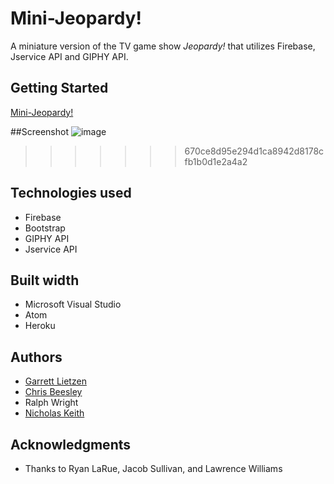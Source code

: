 # Mini-Jeopardy!
A miniature version of the TV game show *Jeopardy!* that utilizes Firebase, Jservice API and GIPHY API.

## Getting Started
[Mini-Jeopardy!](http://mini-jeopardy-app.herokuapp.com/)

##Screenshot
![image](https://user-images.githubusercontent.com/33463643/37324104-896ef4e4-2655-11e8-8898-e185e3047132.png)
>>>>>>> 670ce8d95e294d1ca8942d8178cfb1b0d1e2a4a2

## Technologies used
- Firebase
- Bootstrap
- GIPHY API
- Jservice API

## Built width
- Microsoft Visual Studio
- Atom
- Heroku

## Authors
- [Garrett Lietzen](https://github.com/glietzen)
- [Chris Beesley](https://github.com/cbeez07)
- Ralph Wright
- [Nicholas Keith](https://github.com/RalphWiley)

## Acknowledgments
- Thanks to Ryan LaRue, Jacob Sullivan, and Lawrence Williams
